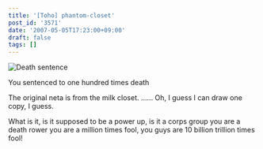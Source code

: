 ```yaml
---
title: '[Toho] phantom-closet'
post_id: '3571'
date: '2007-05-05T17:23:00+09:00'
draft: false
tags: []
---
```


![Death sentence](https://danmaq.com/image/illustrations/pbbs/2005-2007/tohov_003462_2_s.jpg)

You sentenced to one hundred times death

The original neta is from the milk closet. ...... Oh, I guess I can draw one copy, I guess.

What is it, is it supposed to be a power up, is it a corps group you are a death rower you are a million times fool, you guys are 10 billion trillion times fool!